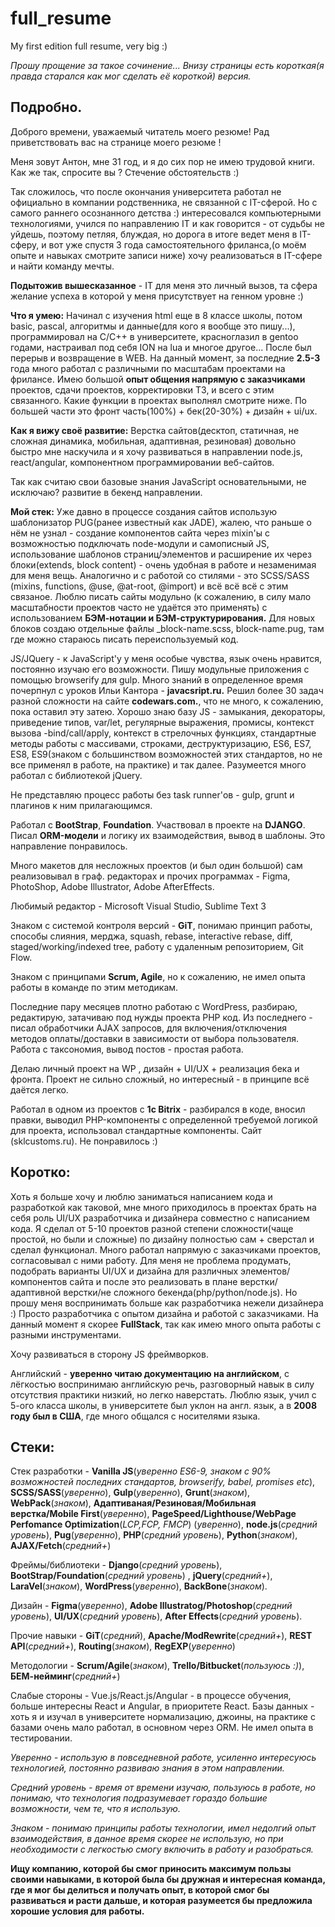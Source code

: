 # full_resume
My first edition full resume, very big :)

*Прошу прощение за такое сочинение... Внизу страницы есть короткая(я правда старался как мог сделать её короткой) версия.*

## Подробно.
Доброго времени, уважаемый читатель моего резюме! Рад приветствовать вас на странице моего резюме !

Меня зовут Антон, мне 31 год, и я до сих пор не имею трудовой книги. Как же так, спросите вы ? Стечение обстоятельств :)

Так сложилось, что после окончания университета работал не официально в компании родственника, не связанной с IT-сферой. Но с самого раннего осознанного детства :) интересовался компьютерными технологиями, учился по направлению IT и как говорится - от судьбы не уйдешь, поэтому петляя, блуждая, но дорога в итоге ведет меня в IT-сферу, и вот уже спустя 3 года самостоятельного фриланса,(о моём опыте и навыках смотрите записи ниже) хочу реализоваться в IT-сфере и найти команду мечты. 

**Подытожив вышесказанное** - IT для меня это личный вызов, та сфера желание успеха в которой у меня присутствует на генном уровне :) 

**Что я умею:** Начинал с изучения html еще в 8 классе школы, потом basic, pascal, алгоритмы и данные(для кого я вообще это пишу...), программировал на C/C++ в университете, красноглазил в gentoo годами, настраивал под себя ION на lua и многое другое... После был перерыв и возвращение в WEB. На данный момент, за последние **2.5-3** года много работал с различными по масштабам проектами на фрилансе. Имею большой **опыт общения напрямую с заказчиками** проектов, сдачи проектов, корректировки ТЗ, и всего с этим связанного. Какие функции в проектах выполнял смотрите ниже. По большей части это фронт часть(100%) + бек(20-30%) + дизайн + ui/ux. 

**Как я вижу своё развитие:** Верстка сайтов(десктоп, cтатичная, не сложная динамика, мобильная, адаптивная, резиновая) довольно быстро мне наскучила и я хочу развиваться в направлении node.js, react/angular, компонентном программировании веб-сайтов. 

Так как считаю свои базовые знания JavaScript основательными, не исключаю? развитие в бекенд направлении.

**Мой стек:** Уже давно в процессе создания сайтов использую шаблонизатор PUG(ранее известный как JADE), жалею, что раньше о нём не узнал - создание компонентов сайта через mixin'ы с возможностью подключать node-модули и самописный JS, использование шаблонов страниц/элементов и расширение их через блоки(extends, block content) - очень удобная в работе и незаменимая для меня вещь. Аналогично и с работой со стилями - это SCSS/SASS (mixins, functions, @use, @at-root, @import) и всё всё всё с этим связаное. Люблю писать сайты модульно (к сожалению, в силу мало масштабности проектов часто не удаётся это применять) с использованием **БЭМ-нотации и БЭМ-структурирования.** Для новых блоков создаю отдельные файлы _block-name.scss, block-name.pug, там где можно стараюсь писать переиспользуемый код.

JS/JQuery - к JavaScript'у у меня особые чувства, язык очень нравится, постоянно изучаю его возможности. Пишу модульные приложения с помощью browserify для gulp. Много знаний в определенное время почерпнул с уроков Ильи Кантора - **javacsript.ru.** Решил более 30 задач разной сложности на сайте **codewars.com.**, что не много, к сожалению, пока оставил эту затею. Хорошо знаю базу JS - замыкания, декораторы, приведение типов, var/let, регулярные выражения, промисы, контекст вызова -bind/call/apply, контекст в стрелочных функциях, стандартные методы работы с массивами, строками, деструктуризацию, ES6, ES7, ES8, ES9(знаком с большинством возможностей этих стандартов, но не все применял в работе, на практике) и так далее. Разумеется много работал с библиотекой jQuery.

Не представляю процесс работы без task runner'ов - gulp, grunt и плагинов к ним прилагающимся. 

Работал с **BootStrap**, **Foundation**. Участвовал в проекте на **DJANGO**. Писал **ORM-модели** и логику их взаимодействия, вывод в шаблоны. Это направление понравилось. 

Много макетов для несложных проектов (и был один большой) сам реализовывал в граф. редакторах и прочих программах - Figma, PhotoShop, Adobe Illustrator, Adobe AfterEffects.

Любимый редактор - Microsoft Visual Studio, Sublime Text 3

Знаком с системой контроля версий - **GiT**, понимаю принцип работы, способы слияния, мерджа, squash, rebase, interactive rebase, diff, staged/working/indexed tree, работу с удаленным репозиторием, Git Flow. 

Знаком с принципами **Scrum, Agile**, но к сожалению, не имел опыта работы в команде по этим методикам. 

Последние пару месяцев плотно работаю с WordPress, разбираю, редактирую, затачиваю под нужды проекта PHP код. Из последнего - писал обработчики AJAX запросов, для включения/отключения методов оплаты/доставки в зависимости от выбора пользователя. Работа с таксономия, вывод постов - простая работа.

Делаю личный проект на WP , дизайн + UI/UX + реализация бека и фронта. Проект не сильно сложный, но интересный - в принципе всё даётся легко. 

Работал в одном из проектов с **1c Bitrix** - разбирался в коде, вносил правки, выводил PHP-компоненты с определенной требуемой логикой для проекта, использовал стандартные компоненты. Сайт (sklcustoms.ru). Не понравилось :)




## Коротко:
Хоть я больше хочу и люблю заниматься написанием кода и разработкой как таковой, мне много приходилось в проектах брать на себя роль UI/UX разработчика и дизайнера совместно с написанием кода. Я сделал от 5-10 проектов разной степени сложности(чаще простой, но были и сложные) по дизайну полностью сам + сверстал и сделал функционал. Много работал напрямую с заказчиками проектов, согласовывал с ними работу. Для меня не проблема продумать, подобрать варианты UI/UX и дизайна для различных элементов/компонентов сайта и после это реализовать в плане верстки/адаптивной верстки/не сложного бекенда(php/python/node.js). Но прошу меня воспринимать больше как разработчика нежели дизайнера :) Просто разработчика с опытом дизайна и работой с заказчиками. На данный момент я скорее **FullStack**, так как имею много опыта работы с разными инструментами. 

Хочу развиваться в сторону JS фреймворков.

Английский - **уверенно читаю документацию на английском**, с лёгкостью воспринимаю английскую речь, разговорный навык в силу отсутствия практики низкий, но легко наверстать. Люблю язык, учил с 5-ого класса школы, в университете был уклон на англ. язык, а в **2008 году был в США**, где много общался с носителями языка. 

## Стеки:

Стек разработки -  **Vanilla JS**(*уверенно ES6-9, знаком с 90% возможностей последних стандартов, browserify, babel, promises etc*), **SCSS/SASS**(*уверенно*), **Gulp**(*уверенно*), **Grunt**(*знаком*), **WebPack**(*знаком*), **Адаптиваная/Резиновая/Мобильная верстка/Mobile First**(*уверенно*), **PageSpeed/Lighthouse/WebPage Perfomance Optimization**(*LCP,FCP, FMCP*) (*уверенно*), **node.js**(*средний уровень*), **Pug**(*уверенно*), **PHP**(*средний уровень*), **Python**(*знаком*), **AJAX/Fetch**(*средний+*)

Фреймы/библиотеки - **Django**(*средний уровень*), **BootStrap/Foundation**(*средний уровень*) , **jQuery**(*средний+*), **LaraVel**(*знаком*), **WordPress**(*уверенно*), **BackBone**(*знаком*).

Дизайн - **Figma**(*уверенно*), **Adobe Illustratog/Photoshop**(*средний уровень*), **UI/UX**(*средний уровень*), **After Effects**(*средний уровень*). 

Прочие навыки - **GiT**(*средний*), **Apache/ModRewrite**(*средний+*), **REST API**(*средний+*), **Routing**(*знаком*), **RegEXP**(*уверенно*)

Методологии - **Scrum/Agile**(*знаком*), **Trello/Bitbucket**(*пользуюсь :)*), **БЕМ-нейминг**(*средний+*)

Слабые стороны - Vue.js/React.js/Angular - в процессе обучения, больше интересны React и Angular, в приоритете React. Базы данных - хоть я и изучал в университете нормализацию, джоины, на практике с базами очень мало работал, в основном через ORM. Не имел опыта в тестировании.

*Уверенно - использую в повседневной работе, усиленно интересуюсь технологией, постоянно развиваю знания в этом направлении.*

*Средний уровень - время от времени изучаю, пользуюсь в работе, но понимаю, что технология подразумевает гораздо большие возможности, чем те, что я использую.*

*Знаком - понимаю принципы работы технологии, имел недолгий опыт взаимодействия, в данное время скорее не использую, но при необходимости с легкостью смогу включить в работу и разобраться.*

**Ищу компанию, которой бы смог приносить максимум пользы своими навыками, в которой была бы дружная и интересная команда, где я мог бы делиться и получать опыт, в которой смог бы развиваться и расти дальше, и которая разумеется бы предложила хорошие условия для работы.**
